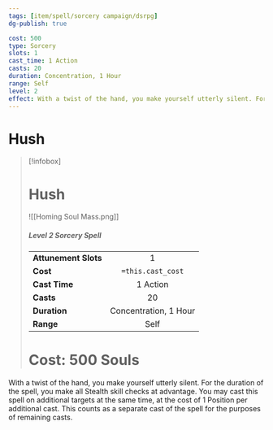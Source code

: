 ```yaml
---
tags: [item/spell/sorcery campaign/dsrpg]
dg-publish: true

cost: 500
type: Sorcery
slots: 1
cast_time: 1 Action
casts: 20
duration: Concentration, 1 Hour
range: Self
level: 2
effect: With a twist of the hand, you make yourself utterly silent. For the duration of the spell, you make all Stealth skill checks at advantage. You may cast this spell on additional targets at the same time, at the cost of 1 Position per additional cast. This counts as a separate cast of the spell for the purposes of remaining casts.
---
```


# Hush

> [!infobox]
> # Hush
> ![[Homing Soul Mass.png]]
> ##### Level 2 Sorcery Spell
> | | |
> | :-- | :-: |
> | **Attunement Slots** | 1 |
> | **Cost** | `=this.cast_cost` |
> | **Cast Time** | 1 Action |
> | **Casts** | 20 |
> | **Duration** |  Concentration, 1 Hour |
> | **Range** |  Self |
> # Cost: 500 Souls

With a twist of the hand, you make yourself utterly silent. For the duration of the spell, you make all Stealth skill checks at advantage. You may cast this spell on additional targets at the same time, at the cost of 1 Position per additional cast. This counts as a separate cast of the spell for the purposes of remaining casts.